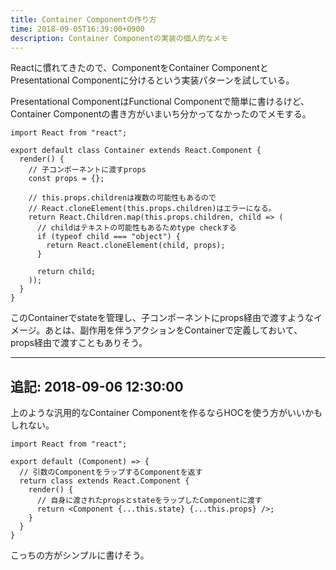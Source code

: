```yaml
---
title: Container Componentの作り方
time: 2018-09-05T16:39:00+0900
description: Container Componentの実装の個人的なメモ
---
```


Reactに慣れてきたので、ComponentをContainer ComponentとPresentational Componentに分けるという実装パターンを試している。

Presentational ComponentはFunctional Componentで簡単に書けるけど、Container Componentの書き方がいまいち分かってなかったのでメモする。

```
import React from "react";

export default class Container extends React.Component {
  render() {
    // 子コンポーネントに渡すprops
    const props = {};

    // this.props.childrenは複数の可能性もあるので
    // React.cloneElement(this.props.children)はエラーになる。
    return React.Children.map(this.props.children, child => (
      // childはテキストの可能性もあるためtype checkする
      if (typeof child === "object") {
        return React.cloneElement(child, props);
      }

      return child;
    ));
  }
}
```

このContainerでstateを管理し、子コンポーネントにprops経由で渡すようなイメージ。あとは、副作用を伴うアクションをContainerで定義しておいて、props経由で渡すこともありそう。

---

## 追記: 2018-09-06 12:30:00

上のような汎用的なContainer Componentを作るならHOCを使う方がいいかもしれない。

```
import React from "react";

export default (Component) => {
  // 引数のComponentをラップするComponentを返す
  return class extends React.Component {
    render() {
      // 自身に渡されたpropsとstateをラップしたComponentに渡す
      return <Component {...this.state} {...this.props} />;
    }
  }
}
```

こっちの方がシンプルに書けそう。
